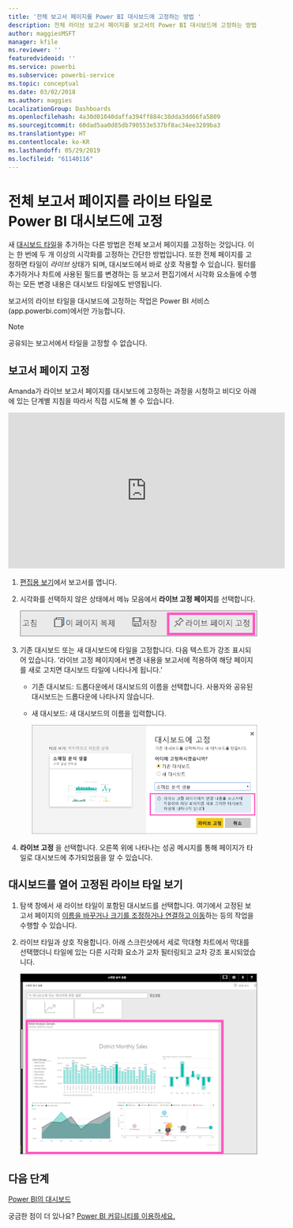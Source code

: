 ```yaml
---
title: '전체 보고서 페이지를 Power BI 대시보드에 고정하는 방법 '
description: 전체 라이브 보고서 페이지를 보고서의 Power BI 대시보드에 고정하는 방법에 대한 설명서입니다.
author: maggiesMSFT
manager: kfile
ms.reviewer: ''
featuredvideoid: ''
ms.service: powerbi
ms.subservice: powerbi-service
ms.topic: conceptual
ms.date: 03/02/2018
ms.author: maggies
LocalizationGroup: Dashboards
ms.openlocfilehash: 4a30d01040daffa394ff884c38dda3dd66fa5809
ms.sourcegitcommit: 60dad5aa0d85db790553e537bf8ac34ee3289ba3
ms.translationtype: HT
ms.contentlocale: ko-KR
ms.lasthandoff: 05/29/2019
ms.locfileid: "61140116"
---
```

# <a name="pin-an-entire-report-page-as-a-live-tile-to-a-power-bi-dashboard"></a>전체 보고서 페이지를 라이브 타일로 Power BI 대시보드에 고정
새 [대시보드 타일](consumer/end-user-tiles.md)을 추가하는 다른 방법은 전체 보고서 페이지를 고정하는 것입니다. 이는 한 번에 두 개 이상의 시각화를 고정하는 간단한 방법입니다.  또한 전체 페이지를 고정하면 타일이 *라이브* 상태가 되며, 대시보드에서 바로 상호 작용할 수 있습니다. 필터를 추가하거나 차트에 사용된 필드를 변경하는 등 보고서 편집기에서 시각화 요소들에 수행하는 모든 변경 내용은 대시보드 타일에도 반영됩니다.  

보고서의 라이브 타일을 대시보드에 고정하는 작업은 Power BI 서비스(app.powerbi.com)에서만 가능합니다.

> [!NOTE]
> 공유되는 보고서에서 타일을 고정할 수 없습니다.
> 
> 

## <a name="pin-a-report-page"></a>보고서 페이지 고정
Amanda가 라이브 보고서 페이지를 대시보드에 고정하는 과정을 시청하고 비디오 아래에 있는 단계별 지침을 따라서 직접 시도해 볼 수 있습니다.

<iframe width="560" height="315" src="https://www.youtube.com/embed/EzhfBpPboPA" frameborder="0" allowfullscreen></iframe>


1. [편집용 보기](service-interact-with-a-report-in-editing-view.md)에서 보고서를 엽니다.
2. 시각화를 선택하지 않은 상태에서 메뉴 모음에서 **라이브 고정 페이지**를 선택합니다.
   
   ![라이브 고정 페이지 아이콘](media/service-dashboard-pin-live-tile-from-report/pbi-pin-live-page.png) 
3. 기존 대시보드 또는 새 대시보드에 타일을 고정합니다. 다음 텍스트가 강조 표시되어 있습니다. ‘라이브 고정 페이지에서 변경 내용을 보고서에 적용하여 해당 페이지를 새로 고치면 대시보드 타일에 나타나게 됩니다.’ 
   
   * 기존 대시보드: 드롭다운에서 대시보드의 이름을 선택합니다. 사용자와 공유된 대시보드는 드롭다운에 나타나지 않습니다.
   * 새 대시보드: 새 대시보드의 이름을 입력합니다.
     
     ![대시보드에 고정 대화 상자](media/service-dashboard-pin-live-tile-from-report/pbi-pin-live-page-dialog.png)
4. **라이브 고정** 을 선택합니다. 오른쪽 위에 나타나는 성공 메시지를 통해 페이지가 타일로 대시보드에 추가되었음을 알 수 있습니다.

## <a name="open-the-dashboard-to-see-the-pinned-live-tile"></a>대시보드를 열어 고정된 라이브 타일 보기
1. 탐색 창에서 새 라이브 타일이 포함된 대시보드를 선택합니다. 여기에서 고정된 보고서 페이지의 [이름을 바꾸거나 크기를 조정하거나 연결하고 이동](service-dashboard-edit-tile.md)하는 등의 작업을 수행할 수 있습니다.  
2. 라이브 타일과 상호 작용합니다.  아래 스크린샷에서 세로 막대형 차트에서 막대를 선택했더니 타일에 있는 다른 시각화 요소가 교차 필터링되고 교차 강조 표시되었습니다.
   
    ![라이브 타일이 포함된 대시보드](media/service-dashboard-pin-live-tile-from-report/pbi-live-tile.png)

## <a name="next-steps"></a>다음 단계
[Power BI의 대시보드](consumer/end-user-dashboards.md)

궁금한 점이 더 있나요? [Power BI 커뮤니티를 이용하세요.](http://community.powerbi.com/)

